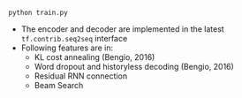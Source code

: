 ```
python train.py
```
* The encoder and decoder are implemented in the latest ```tf.contrib.seq2seq``` interface
* Following features are in:
  * KL cost annealing (Bengio, 2016)
  * Word dropout and historyless decoding (Bengio, 2016)
  * Residual RNN connection
  * Beam Search

